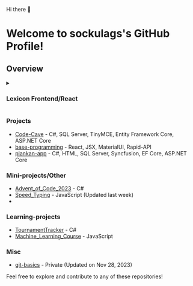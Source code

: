 Hi there 👋

# Welcome to sockulags's GitHub Profile!

## Overview

<details><summary> 
 <h3> Lexicon Frontend/React </h3>
</summary>
  
<details><summary>
#### JavaScript
</summary>
  
- [Lexicon_JS_Skolan_med_klasser](https://github.com/sockulags/Lexicon_JS_Skolan_med_klasser)
- [Lexicon_JS_Skolan_med_objekt](https://github.com/sockulags/Lexicon_JS_Skolan_med_objekt)
- [Speed_Typing](https://github.com/sockulags/Speed_Typing)
- [Lexicon_JS_Calculator](https://github.com/sockulags/Lexicon_JS_Calculator)
- [Lexicon_JS_The_Sauna](https://github.com/sockulags/Lexicon_JS_The_Sauna)
- [Lexicon_JS_Functions](https://github.com/sockulags/Lexicon_JS_Functions)
- [Lexicon_JS_Arrays_and_Loops](https://github.com/sockulags/Lexicon_JS_Arrays_and_Loops) 
- [Lexicon_JS_Simple-calc](https://github.com/sockulags/Lexicon_JS_Simple-calc)
- [Lexicon_JS_Variables_and_DataTypes](https://github.com/sockulags/Lexicon_JS_Variables_and_DataTypes) 
- [Lexicon_JS_Arrays](https://github.com/sockulags/Lexicon_JS_Arrays)
  
</details>

<details><summary> 
  
  #### HTML/CSS 
  </summary>
  
- [insurance_project](https://github.com/sockulags/insurance_project)
- [Planned_planthood](https://github.com/sockulags/Planned_planthood)
- [poster-shop](https://github.com/sockulags/poster-shop)
- [grid_lesson](https://github.com/sockulags/grid_lesson)
- [lexicon-pricing_tables](https://github.com/sockulags/lexicon-pricing_tables)
- [html-delkurs](https://github.com/sockulags/html-delkurs)
  
</details>

</details>

### Projects

- [Code-Cave](https://github.com/sockulags/Code-Cave) - C#, SQL Server, TinyMCE, Entity Framework Core, ASP.NET Core 
- [base-programming](https://github.com/sockulags/Base-programming) - React, JSX, MaterialUI, Rapid-API  
- [plankan-app](https://github.com/sockulags/plankan-app) - C#, HTML, SQL Server, Syncfusion, EF Core, ASP.NET Core

### Mini-projects/Other

- [Advent_of_Code_2023](https://github.com/sockulags/Advent_of_Code_2023) - C#
- [Speed_Typing](https://github.com/sockulags/Speed_Typing) - JavaScript (Updated last week)
- 

### Learning-projects

- [TournamentTracker](https://github.com/sockulags/TournamentTracker) - C# 
- [Machine_Learning_Course](https://github.com/sockulags/Machine_Learning_Course) - JavaScript 

### Misc

- [git-basics](https://github.com/sockulags/git-basics) - Private (Updated on Nov 28, 2023)

Feel free to explore and contribute to any of these repositories!

<!--
**sockulags/sockulags** is a ✨ _special_ ✨ repository because its `README.md` (this file) appears on your GitHub profile.

Here are some ideas to get you started:

- 🔭 I’m currently working on ...
- 🌱 I’m currently learning ...
- 👯 I’m looking to collaborate on ...
- 🤔 I’m looking for help with ...
- 💬 Ask me about ...
- 📫 How to reach me: ...
- 😄 Pronouns: ...
- ⚡ Fun fact: ...
-->
